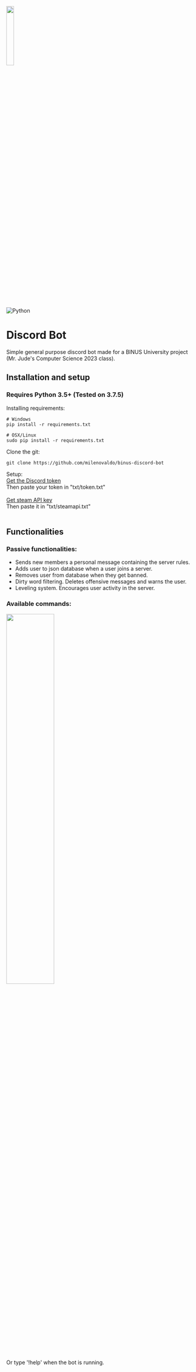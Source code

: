 <p align="left"><img width=20% src="https://image.psikolif.com/wp-content/uploads/2018/10/Logo-Binus-University-Universitas-Bina-Nusantara-PNG.png"></p>

![Python](https://img.shields.io/badge/python-v3.5+-blue.svg)

# Discord Bot 
 Simple general purpose discord bot made for a BINUS University project (Mr. Jude's Computer Science 2023 class).

 ## Installation and setup

 ### Requires Python 3.5+ (Tested on 3.7.5)

 Installing requirements:
 ```
 # Windows
 pip install -r requirements.txt

 # OSX/Linux
 sudo pip install -r requirements.txt
 ```

 Clone the git:
 ```
 git clone https://github.com/milenovaldo/binus-discord-bot
 ```

Setup:<br/>
<a href = "https://github.com/reactiflux/discord-irc/wiki/Creating-a-discord-bot-&-getting-a-token">Get the Discord token</a><br/>
Then paste your token in "txt/token.txt"<br/><br/>
<a href = "https://steamcommunity.com/dev/apikey">Get steam API key</a><br/>
Then paste it in "txt/steamapi.txt"<br/><br/>


## Functionalities

### Passive functionalities:

<ul>
    <li>Sends new members a personal message containing the server rules.</li>
    <li>Adds user to json database when a user joins a server.</li>
    <li>Removes user from database when they get banned.</li>
    <li>Dirty word filtering. Deletes offensive messages and warns the user.</li>
    <li>Leveling system. Encourages user activity in the server.</li>
</ul>

### Available commands:

<img width = 50% src = 'https://i.imgur.com/LuT1ViO.jpg'>

Or type '!help' when the bot is running.
